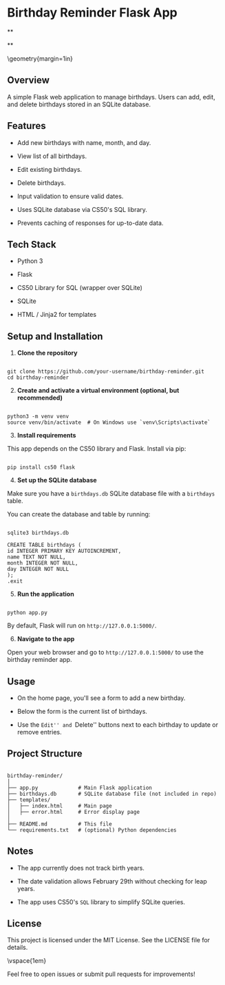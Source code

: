 # Birthday Reminder Flask App

**

**

\geometry{margin=1in}

## Overview

A simple Flask web application to manage birthdays. Users can add, edit, and delete birthdays stored in an SQLite database.

## Features

- Add new birthdays with name, month, and day.

- View list of all birthdays.

- Edit existing birthdays.

- Delete birthdays.

- Input validation to ensure valid dates.

- Uses SQLite database via CS50's SQL library.

- Prevents caching of responses for up-to-date data.

## Tech Stack

- Python 3

- Flask

- CS50 Library for SQL (wrapper over SQLite)

- SQLite

- HTML / Jinja2 for templates

## Setup and Installation

1. **Clone the repository**

```

git clone https://github.com/your-username/birthday-reminder.git
cd birthday-reminder

```

2. **Create and activate a virtual environment (optional, but recommended)**

```

python3 -m venv venv
source venv/bin/activate  # On Windows use `venv\Scripts\activate`

```

3. **Install requirements**

This app depends on the CS50 library and Flask. Install via pip:

```

pip install cs50 flask

```

4. **Set up the SQLite database**

Make sure you have a `birthdays.db` SQLite database file with a `birthdays` table.

You can create the database and table by running:

```

sqlite3 birthdays.db

CREATE TABLE birthdays (
id INTEGER PRIMARY KEY AUTOINCREMENT,
name TEXT NOT NULL,
month INTEGER NOT NULL,
day INTEGER NOT NULL
);
.exit

```

5. **Run the application**

```

python app.py

```

By default, Flask will run on `http://127.0.0.1:5000/`.

6. **Navigate to the app**

Open your web browser and go to `http://127.0.0.1:5000/` to use the birthday reminder app.

## Usage

- On the home page, you'll see a form to add a new birthday.

- Below the form is the current list of birthdays.

- Use the ``Edit'' and ``Delete'' buttons next to each birthday to update or remove entries.

## Project Structure

```

birthday-reminder/
│
├── app.py             # Main Flask application
├── birthdays.db       # SQLite database file (not included in repo)
├── templates/
│   ├── index.html     # Main page
│   ├── error.html     # Error display page
│
├── README.md          # This file
└── requirements.txt   # (optional) Python dependencies

```

## Notes

- The app currently does not track birth years.

- The date validation allows February 29th without checking for leap years.

- The app uses CS50's `SQL` library to simplify SQLite queries.

## License

This project is licensed under the MIT License. See the LICENSE file for details.

\vspace{1em}

Feel free to open issues or submit pull requests for improvements!
